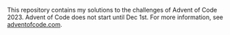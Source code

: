 This repository contains my solutions to the challenges of Advent of Code 2023. Advent of Code does not start until Dec 1st. For more information, see [adventofcode.com](https://adventofcode.com/).